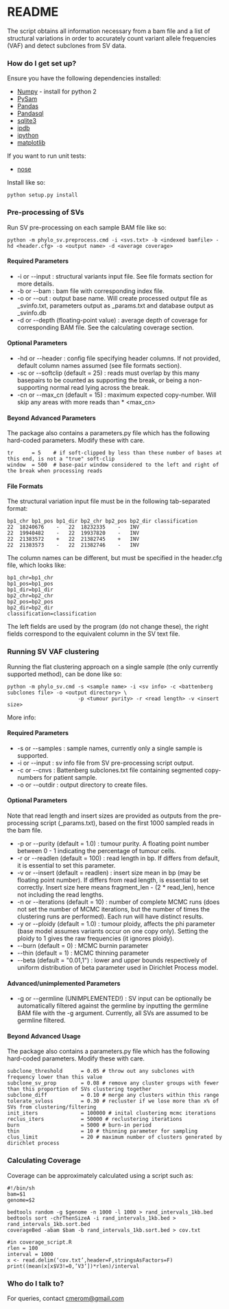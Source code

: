 # README #

The script obtains all information necessary from a bam file and a list of structural variations in order to accurately count variant allele frequencies (VAF) and detect subclones from SV data. 

### How do I get set up? ###

Ensure you have the following dependencies installed:

* [Numpy](http://www.numpy.org/) - install for python 2
* [PySam](http://pysam.readthedocs.org/en/latest/)
* [Pandas](http://pandas.pydata.org/)
* [Pandasql](https://pypi.python.org/pypi/pandasql)
* [sqlite3](https://docs.python.org/2/library/sqlite3.html)
* [ipdb](https://pypi.python.org/pypi/ipdb)
* [ipython](https://pypi.python.org/pypi/ipython)
* [matplotlib](http://matplotlib.org/)

If you want to run unit tests:

* [nose](https://nose.readthedocs.org/en/latest/)

Install like so:

    python setup.py install

### Pre-processing of SVs ###

Run SV pre-processing on each sample BAM file like so:

    python -m phylo_sv.preprocess.cmd -i <svs.txt> -b <indexed bamfile> -hd <header.cfg> -o <output name> -d <average coverage>

#### Required Parameters ####

* -i or --input : structural variants input file. See file formats section for more details.
* -b or --bam : bam file with corresponding index file.
* -o or --out : output base name. Will create processed output file as <name>_svinfo.txt, parameters output as <name>_params.txt and database output as <name>_svinfo.db
* -d or --depth (floating-point value) : average depth of coverage for corresponding BAM file. See the calculating coverage section.

#### Optional Parameters ####

* -hd or --header : config file specifying header columns. If not provided, default column names assumed (see file formats section).
* -sc or --softclip (default = 25) : reads must overlap by this many basepairs to be counted as supporting the break, or being a non-supporting normal read lying across the break.
* -cn or --max_cn (default = 15) : maximum expected copy-number. Will skip any areas with more reads than <depth> * <max_cn>

#### Beyond Advanced Parameters ####

The package also contains a parameters.py file which has the following hard-coded parameters. Modify these with care.
```
tr      = 5    # if soft-clipped by less than these number of bases at this end, is not a "true" soft-clip
window  = 500  # base-pair window considered to the left and right of the break when processing reads
```
#### File Formats ####

The structural variation input file must be in the following tab-separated format:

```
bp1_chr	bp1_pos	bp1_dir	bp2_chr	bp2_pos	bp2_dir	classification
22	18240676	-	22	18232335	-	INV
22	19940482	-	22	19937820	-	INV
22	21383572	+	22	21382745	+	INV
22	21383573	-	22	21382746	-	INV 
```

The column names can be different, but must be specified in the header.cfg file, which looks like:

```
bp1_chr=bp1_chr
bp1_pos=bp1_pos
bp1_dir=bp1_dir
bp2_chr=bp2_chr
bp2_pos=bp2_pos
bp2_dir=bp2_dir
classification=classification
```

The left fields are used by the program (do not change these), the right fields correspond to the equivalent column in the SV text file.

### Running SV VAF clustering ###

Running the flat clustering approach on a single sample (the only currently supported method), can be done like so:
```
python -m phylo_sv.cmd -s <sample name> -i <sv info> -c <battenberg subclones file> -o <output directory> \
                       -p <tumour purity> -r <read length> -v <insert size>
```
More info:

#### Required Parameters ####

* -s or --samples : sample names, currently only a single sample is supported.
* -i or --input : sv info file from SV pre-processing script output.
* -c or --cnvs : Battenberg subclones.txt file containing segmented copy-numbers for patient sample.
* -o or --outdir : output directory to create files.

#### Optional Parameters ####

Note that read length and insert sizes are provided as outputs from the pre-processing script (<out>_params.txt), based on the first 1000 sampled reads in the bam file. 

* -p or --purity (default = 1.0) : tumour purity. A floating point number between 0 - 1 indicating the percentage of tumour cells.
* -r or --readlen (default = 100) : read length in bp. If differs from default, it is essential to set this parameter.
* -v or --insert (default = readlen) : insert size mean in bp (may be floating point number). If differs from read length, is essential to set correctly. Insert size here means fragment_len - (2 * read_len), hence not including the read lengths.
* -n or --iterations (default = 10) : number of complete MCMC runs (does not set the number of MCMC iterations, but the number of times the clustering runs are performed). Each run will have distinct results. 
* -y or --ploidy (default = 1.0) : tumour ploidy, affects the phi parameter (base model assumes variants occur on one copy only). Setting the ploidy to 1 gives the raw frequencies (it ignores ploidy).
* --burn (default = 0) : MCMC burnin parameter
* --thin (default = 1) : MCMC thinning parameter
* --beta (default = "0.01,1") : lower and upper bounds respectively of uniform distribution of beta parameter used in Dirichlet Process model. 

#### Advanced/unimplemented Parameters ####

* -g or --germline (UNIMPLEMENTED!) : SV input can be optionally be automatically filtered against the germline by inputting the germline BAM file with the -g argument. Currently, all SVs are assumed to be germline filtered.

#### Beyond Advanced Usage ####

The package also contains a parameters.py file which has the following hard-coded parameters. Modify these with care.
```
subclone_threshold      = 0.05 # throw out any subclones with frequency lower than this value
subclone_sv_prop        = 0.08 # remove any cluster groups with fewer than this proportion of SVs clustering together
subclone_diff           = 0.10 # merge any clusters within this range
tolerate_svloss         = 0.30 # recluster if we lose more than x% of SVs from clustering/filtering
init_iters              = 100000 # inital clustering mcmc iterations
reclus_iters            = 50000 # reclustering iterations
burn                    = 5000 # burn-in period
thin                    = 10 # thinning parameter for sampling
clus_limit              = 20 # maximum number of clusters generated by dirichlet process
```
### Calculating Coverage ###

Coverage can be approximately calculated using a script such as:
```
#!/bin/sh
bam=$1
genome=$2

bedtools random -g $genome -n 1000 -l 1000 > rand_intervals_1kb.bed
bedtools sort -chrThenSizeA -i rand_intervals_1kb.bed > rand_intervals_1kb.sort.bed
coverageBed -abam $bam -b rand_intervals_1kb.sort.bed > cov.txt

#in coverage_script.R
rlen = 100
interval = 1000
x <- read.delim(‘cov.txt’,header=F,stringsAsFactors=F)
print((mean(x[x$V3!=0,’V3’])*rlen)/interval
```
### Who do I talk to? ###

For queries, contact cmerom@gmail.com
